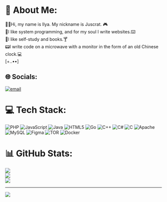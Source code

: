 # 💫 About Me:
👋🏻Hi, my name is Ilya. My nickname is Juscrat. 🎮<br>🦑I like system programming, and for my soul I write websites.⌨️<br>🥃I like self-study and books.🍸<br>📟I write code on a microwave with a monitor in the form of an old Chinese clock.💻<br>[+..••]


## 🌐 Socials:
[![email](https://img.shields.io/badge/Email-D14836?logo=gmail&logoColor=white)](mailto:juscrat@gmail.com) 

# 💻 Tech Stack:
![PHP](https://img.shields.io/badge/php-%23777BB4.svg?style=for-the-badge&logo=php&logoColor=white) ![JavaScript](https://img.shields.io/badge/javascript-%23323330.svg?style=for-the-badge&logo=javascript&logoColor=%23F7DF1E) ![Java](https://img.shields.io/badge/java-%23ED8B00.svg?style=for-the-badge&logo=openjdk&logoColor=white) ![HTML5](https://img.shields.io/badge/html5-%23E34F26.svg?style=for-the-badge&logo=html5&logoColor=white) ![Go](https://img.shields.io/badge/go-%2300ADD8.svg?style=for-the-badge&logo=go&logoColor=white) ![C++](https://img.shields.io/badge/c++-%2300599C.svg?style=for-the-badge&logo=c%2B%2B&logoColor=white) ![C#](https://img.shields.io/badge/c%23-%23239120.svg?style=for-the-badge&logo=csharp&logoColor=white) ![C](https://img.shields.io/badge/c-%2300599C.svg?style=for-the-badge&logo=c&logoColor=white) ![Apache](https://img.shields.io/badge/apache-%23D42029.svg?style=for-the-badge&logo=apache&logoColor=white) ![MySQL](https://img.shields.io/badge/mysql-4479A1.svg?style=for-the-badge&logo=mysql&logoColor=white) ![Figma](https://img.shields.io/badge/figma-%23F24E1E.svg?style=for-the-badge&logo=figma&logoColor=white) ![TOR](https://img.shields.io/badge/tor-%237E4798.svg?style=for-the-badge&logo=tor-project&logoColor=white) ![Docker](https://img.shields.io/badge/docker-%230db7ed.svg?style=for-the-badge&logo=docker&logoColor=white)
# 📊 GitHub Stats:
![](https://github-readme-stats.vercel.app/api?username=juscrat&theme=dark&hide_border=true&include_all_commits=false&count_private=true)<br/>
![](https://nirzak-streak-stats.vercel.app/?user=juscrat&theme=dark&hide_border=true)<br/>
![](https://github-readme-stats.vercel.app/api/top-langs/?username=juscrat&theme=dark&hide_border=true&include_all_commits=false&count_private=true&layout=compact)

---
[![](https://visitcount.itsvg.in/api?id=juscrat&icon=0&color=0)](https://visitcount.itsvg.in)

